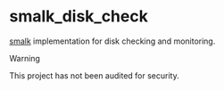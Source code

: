 # smalk_disk_check

[smalk](https://github.com/The220th/alerk?tab=readme-ov-file#writing-your-own-smalk) implementation for disk checking and monitoring.

> [!WARNING]
> This project has not been audited for security.
